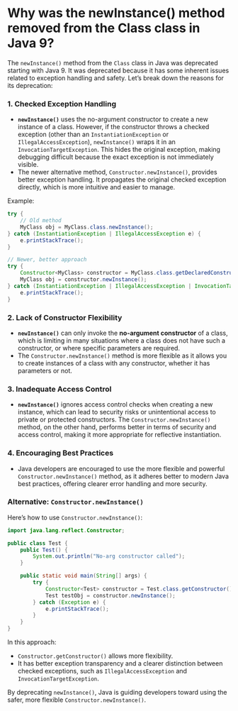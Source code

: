 # Why was the newInstance() method removed from the Class class in Java 9?

The `newInstance()` method from the `Class` class in Java was deprecated starting with Java 9. It was deprecated because it has some inherent issues related to exception handling and safety. Let’s break down the reasons for its deprecation:

### 1. **Checked Exception Handling**
   - **`newInstance()`** uses the no-argument constructor to create a new instance of a class. However, if the constructor throws a checked exception (other than an `InstantiationException` or `IllegalAccessException`), `newInstance()` wraps it in an `InvocationTargetException`. This hides the original exception, making debugging difficult because the exact exception is not immediately visible.
   - The newer alternative method, `Constructor.newInstance()`, provides better exception handling. It propagates the original checked exception directly, which is more intuitive and easier to manage.

   Example:
   ```java
   try {
       // Old method
       MyClass obj = MyClass.class.newInstance();
   } catch (InstantiationException | IllegalAccessException e) {
       e.printStackTrace();
   }

   // Newer, better approach
   try {
       Constructor<MyClass> constructor = MyClass.class.getDeclaredConstructor();
       MyClass obj = constructor.newInstance();
   } catch (InstantiationException | IllegalAccessException | InvocationTargetException e) {
       e.printStackTrace();
   }
   ```

### 2. **Lack of Constructor Flexibility**
   - **`newInstance()`** can only invoke the **no-argument constructor** of a class, which is limiting in many situations where a class does not have such a constructor, or where specific parameters are required.
   - The `Constructor.newInstance()` method is more flexible as it allows you to create instances of a class with any constructor, whether it has parameters or not.

### 3. **Inadequate Access Control**
   - **`newInstance()`** ignores access control checks when creating a new instance, which can lead to security risks or unintentional access to private or protected constructors. The `Constructor.newInstance()` method, on the other hand, performs better in terms of security and access control, making it more appropriate for reflective instantiation.

### 4. **Encouraging Best Practices**
   - Java developers are encouraged to use the more flexible and powerful `Constructor.newInstance()` method, as it adheres better to modern Java best practices, offering clearer error handling and more security.

### Alternative: `Constructor.newInstance()`
Here’s how to use `Constructor.newInstance()`:
```java
import java.lang.reflect.Constructor;

public class Test {
    public Test() {
        System.out.println("No-arg constructor called");
    }

    public static void main(String[] args) {
        try {
            Constructor<Test> constructor = Test.class.getConstructor();
            Test testObj = constructor.newInstance();
        } catch (Exception e) {
            e.printStackTrace();
        }
    }
}
```

In this approach:
- `Constructor.getConstructor()` allows more flexibility.
- It has better exception transparency and a clearer distinction between checked exceptions, such as `IllegalAccessException` and `InvocationTargetException`.

By deprecating `newInstance()`, Java is guiding developers toward using the safer, more flexible `Constructor.newInstance()`.